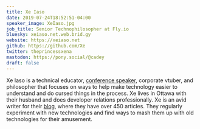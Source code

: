 ```yaml
---
title: Xe Iaso
date: 2019-07-24T18:52:51-04:00
speaker_image: XeIaso.jpg
job_title: Senior Technophilosopher at Fly.io
bluesky: xeiaso.net.web.brid.gy
website: https://xeiaso.net
github: https://github.com/Xe
twitter: theprincessxena
mastodon: https://pony.social/@cadey
draft: false
---
```


Xe Iaso is a technical educator, [conference speaker](https://xeiaso.net/talks/), corporate vtuber, and philosopher that focuses on ways to help make technology easier to understand and do cursed things in the process. Xe lives in Ottawa with their husband and does developer relations professionally. Xe is an avid writer for their [blog](https://xeiaso.net/blog), where they have over 450 articles. They regularly experiment with new technologies and find ways to mash them up with old technologies for their amusement.
